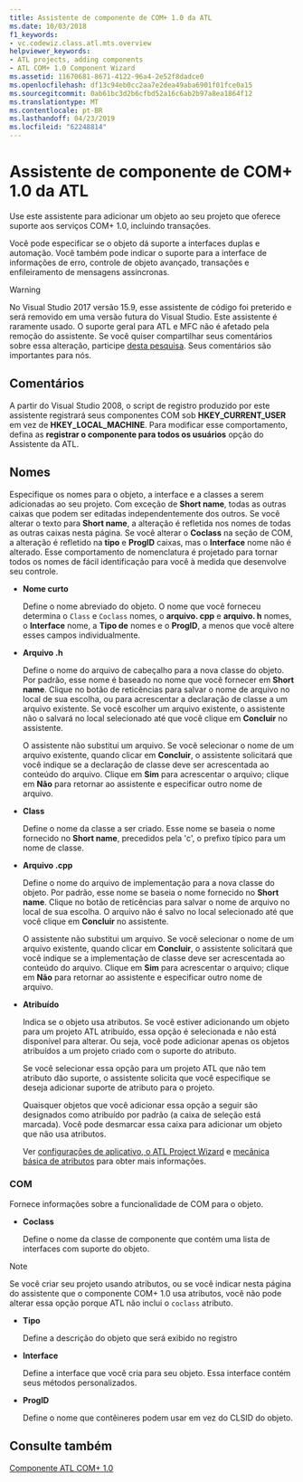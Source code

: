 ```yaml
---
title: Assistente de componente de COM+ 1.0 da ATL
ms.date: 10/03/2018
f1_keywords:
- vc.codewiz.class.atl.mts.overview
helpviewer_keywords:
- ATL projects, adding components
- ATL COM+ 1.0 Component Wizard
ms.assetid: 11670681-8671-4122-96a4-2e52f8dadce0
ms.openlocfilehash: df13c94eb0cc2aa7e2dea49aba6901f01fce0a15
ms.sourcegitcommit: 0ab61bc3d2b6cfbd52a16c6ab2b97a8ea1864f12
ms.translationtype: MT
ms.contentlocale: pt-BR
ms.lasthandoff: 04/23/2019
ms.locfileid: "62248814"
---
```

# <a name="atl-com-10-component-wizard"></a>Assistente de componente de COM+ 1.0 da ATL

Use este assistente para adicionar um objeto ao seu projeto que oferece suporte aos serviços COM+ 1.0, incluindo transações.

Você pode especificar se o objeto dá suporte a interfaces duplas e automação. Você também pode indicar o suporte para a interface de informações de erro, controle de objeto avançado, transações e enfileiramento de mensagens assíncronas.

> [!WARNING]
> No Visual Studio 2017 versão 15.9, esse assistente de código foi preterido e será removido em uma versão futura do Visual Studio. Este assistente é raramente usado. O suporte geral para ATL e MFC não é afetado pela remoção do assistente. Se você quiser compartilhar seus comentários sobre essa alteração, participe [desta pesquisa](https://www.surveymonkey.com/r/QDWKKCN). Seus comentários são importantes para nós.

## <a name="remarks"></a>Comentários

A partir do Visual Studio 2008, o script de registro produzido por este assistente registrará seus componentes COM sob **HKEY_CURRENT_USER** em vez de **HKEY_LOCAL_MACHINE**. Para modificar esse comportamento, defina as **registrar o componente para todos os usuários** opção do Assistente da ATL.

## <a name="names"></a>Nomes

Especifique os nomes para o objeto, a interface e a classes a serem adicionadas ao seu projeto. Com exceção de **Short name**, todas as outras caixas que podem ser editadas independentemente dos outros. Se você alterar o texto para **Short name**, a alteração é refletida nos nomes de todas as outras caixas nesta página. Se você alterar o **Coclass** na seção de COM, a alteração é refletido na **tipo** e **ProgID** caixas, mas o **Interface** nome não é alterado. Esse comportamento de nomenclatura é projetado para tornar todos os nomes de fácil identificação para você à medida que desenvolve seu controle.

- **Nome curto**

   Define o nome abreviado do objeto. O nome que você forneceu determina o `Class` e `Coclass` nomes, o **arquivo. cpp** e **arquivo. h** nomes, o **Interface** nome, a **Tipo de** nomes e o **ProgID**, a menos que você altere esses campos individualmente.

- **Arquivo .h**

   Define o nome do arquivo de cabeçalho para a nova classe do objeto. Por padrão, esse nome é baseado no nome que você fornecer em **Short name**. Clique no botão de reticências para salvar o nome de arquivo no local de sua escolha, ou para acrescentar a declaração de classe a um arquivo existente. Se você escolher um arquivo existente, o assistente não o salvará no local selecionado até que você clique em **Concluir** no assistente.

   O assistente não substitui um arquivo. Se você selecionar o nome de um arquivo existente, quando clicar em **Concluir**, o assistente solicitará que você indique se a declaração de classe deve ser acrescentada ao conteúdo do arquivo. Clique em **Sim** para acrescentar o arquivo; clique em **Não** para retornar ao assistente e especificar outro nome de arquivo.

- **Class**

   Define o nome da classe a ser criado. Esse nome se baseia o nome fornecido no **Short name**, precedidos pela 'c', o prefixo típico para um nome de classe.

- **Arquivo .cpp**

   Define o nome do arquivo de implementação para a nova classe do objeto. Por padrão, esse nome se baseia o nome fornecido no **Short name**. Clique no botão de reticências para salvar o nome de arquivo no local de sua escolha. O arquivo não é salvo no local selecionado até que você clique em **Concluir** no assistente.

   O assistente não substitui um arquivo. Se você selecionar o nome de um arquivo existente, quando clicar em **Concluir**, o assistente solicitará que você indique se a implementação de classe deve ser acrescentada ao conteúdo do arquivo. Clique em **Sim** para acrescentar o arquivo; clique em **Não** para retornar ao assistente e especificar outro nome de arquivo.

- **Atribuído**

   Indica se o objeto usa atributos. Se você estiver adicionando um objeto para um projeto ATL atribuído, essa opção é selecionada e não está disponível para alterar. Ou seja, você pode adicionar apenas os objetos atribuídos a um projeto criado com o suporte do atributo.

   Se você selecionar essa opção para um projeto ATL que não tem atributo dão suporte, o assistente solicita que você especifique se deseja adicionar suporte de atributo para o projeto.

   Quaisquer objetos que você adicionar essa opção a seguir são designados como atribuído por padrão (a caixa de seleção está marcada). Você pode desmarcar essa caixa para adicionar um objeto que não usa atributos.

   Ver [configurações de aplicativo, o ATL Project Wizard](../../atl/reference/application-settings-atl-project-wizard.md) e [mecânica básica de atributos](../../windows/basic-mechanics-of-attributes.md) para obter mais informações.

### <a name="com"></a>COM

Fornece informações sobre a funcionalidade de COM para o objeto.

- **Coclass**

   Define o nome da classe de componente que contém uma lista de interfaces com suporte do objeto.

> [!NOTE]
>  Se você criar seu projeto usando atributos, ou se você indicar nesta página do assistente que o componente COM+ 1.0 usa atributos, você não pode alterar essa opção porque ATL não inclui o `coclass` atributo.

- **Tipo**

   Define a descrição do objeto que será exibido no registro

- **Interface**

   Define a interface que você cria para seu objeto. Essa interface contém seus métodos personalizados.

- **ProgID**

   Define o nome que contêineres podem usar em vez do CLSID do objeto.

## <a name="see-also"></a>Consulte também

[Componente ATL COM+ 1.0](../../atl/reference/adding-an-atl-com-plus-1-0-component.md)
